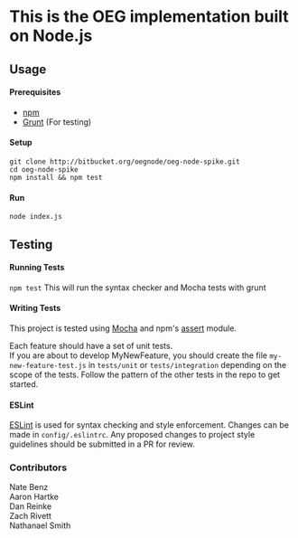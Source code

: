 This is the OEG implementation built on Node.js
===============================================

Usage
-----

#### Prerequisites
  * [npm](http://npmjs.com)
  * [Grunt](http://gruntjs.com) (For testing)

#### Setup
```
git clone http://bitbucket.org/oegnode/oeg-node-spike.git
cd oeg-node-spike
npm install && npm test
```

#### Run
`node index.js`

Testing
-------

#### Running Tests
`npm test`
This will run the syntax checker and Mocha tests with grunt

#### Writing Tests
This project is tested using [Mocha](http://mochajs.org) and npm's [assert](http://www.npmjs.com/package/assert) module.

Each feature should have a set of unit tests.  
If you are about to develop MyNewFeature, you should create the file `my-new-feature-test.js`
in `tests/unit` or `tests/integration` depending on the scope of the tests. Follow the 
pattern of the other tests in the repo to get started.

#### ESLint
[ESLint](http://www.eslint.org) is used for syntax checking and style enforcement. Changes can be made in `config/.eslintrc`.
Any proposed changes to project style guidelines should be submitted in a PR for review.


### Contributors
Nate Benz  
Aaron Hartke  
Dan Reinke  
Zach Rivett  
Nathanael Smith  
